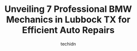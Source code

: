 ---
layout: ampstory
image: https://images.unsplash.com/photo-1636325778435-585ed877d753?ixlib=rb-4.0.3&ixid=MnwxMjA3fDB8MHxwaG90by1wYWdlfHx8fGVufDB8fHx8&auto=format&fit=crop&w=640&h=853&q=80
author: techidn
featured: false
description: Searching for the finest BMW Mechanic in Lubbock TX, USA? Look no further than the 7 best BMW Mechanic in the area, where youll find a team of highly qualified professionals ready to handle
title: Unveiling 7 Professional BMW Mechanics in Lubbock TX for Efficient Auto Repairs
cover:
   title: Unveiling 7 Professional BMW Mechanics in Lubbock TX for Efficient Auto Repairs
   subtitle: Rickpate
   background: https://images.unsplash.com/photo-1636325778435-585ed877d753?ixlib=rb-4.0.3&ixid=MnwxMjA3fDB8MHxwaG90by1wYWdlfHx8fGVufDB8fHx8&auto=format&fit=crop&w=640&h=853&q=80

pages: 
 - layout: thirds
   top: <h1>#1 Christian Brothers Automotive Lubbock</h1>
   bottom: "<p>I feel super blessed to have visited this store for my car radio installation. I got everything fixed in a very short time. It was a beautiful experience and I am surely </p>"
   background: https://www.knot35.com/toplist/wp-content/uploads/2023/06/best-bmw-mechanic-1-in-lubbock-tx-1685833936.jpeg
   backgroundblur: true
 - layout: thirds
   top: <h1>#2 Huds Auto Service</h1>
   bottom: "<p>8212 Valencia Ave, Lubbock, TX 79424, United States</p>"
   background: https://www.knot35.com/toplist/wp-content/uploads/2023/06/best-bmw-mechanic-2-in-lubbock-tx-1685833937.png
   cta:
      link: https://www.knot35.com/toplist/unveiling-7-professional-bmw-mechanics-in-lubbock-tx-for-efficient-auto-repairs/
      text: Unveiling 7 Professional BMW Mechanics in Lubbock TX for Efficient Auto Repairs
 - layout: thirds
   top: <h1>#3 Monkey Mikes Auto Repair Inc.</h1>
   bottom: "<p>6601 University Ave, Lubbock, TX 79413, United States</p>"
   background: https://www.knot35.com/toplist/wp-content/uploads/2023/06/best-bmw-mechanic-3-in-lubbock-tx-1685833938.jpeg
   cta:
      link: https://www.knot35.com/toplist/unveiling-7-professional-bmw-mechanics-in-lubbock-tx-for-efficient-auto-repairs/
      text: Unveiling 7 Professional BMW Mechanics in Lubbock TX for Efficient Auto Repairs
 - layout: thirds
   top: <h1>#4 Shepherds Auto Care</h1>
   bottom: "<p>7524 19th St, Lubbock, TX 79407, United States</p>"
   background: https://images.unsplash.com/photo-1553949345-eb786bb3f7ba?ixlib=rb-4.0.3&ixid=MnwxMjA3fDB8MHxwaG90by1wYWdlfHx8fGVufDB8fHx8&auto=format&fit=crop&w=640&h=853&q=80
   cta:
      link: https://www.knot35.com/toplist/unveiling-7-professional-bmw-mechanics-in-lubbock-tx-for-efficient-auto-repairs/
      text: Unveiling 7 Professional BMW Mechanics in Lubbock TX for Efficient Auto Repairs
 - layout: thirds
   top: <h1>#5 Bradys Automotive</h1>
   bottom: "<p>4413 34th St, Lubbock, TX 79410, United States</p>"
   background: https://images.unsplash.com/photo-1531169509526-f8f1fdaa4a67?ixlib=rb-4.0.3&ixid=MnwxMjA3fDB8MHxwaG90by1wYWdlfHx8fGVufDB8fHx8&auto=format&fit=crop&w=640&h=853&q=80
   cta:
      link: https://www.knot35.com/toplist/unveiling-7-professional-bmw-mechanics-in-lubbock-tx-for-efficient-auto-repairs/
      text: Unveiling 7 Professional BMW Mechanics in Lubbock TX for Efficient Auto Repairs
 - layout: thirds
   top: <h1>#6 Complete Auto Repair</h1>
   bottom: "<p>3704 Slide Rd, Lubbock, TX 79414, United States</p>"
   background: https://images.unsplash.com/photo-1567095761054-7a02e69e5c43?ixlib=rb-4.0.3&ixid=MnwxMjA3fDB8MHxwaG90by1wYWdlfHx8fGVufDB8fHx8&auto=format&fit=crop&w=640&h=853&q=80
   cta:
      link: https://www.knot35.com/toplist/unveiling-7-professional-bmw-mechanics-in-lubbock-tx-for-efficient-auto-repairs/
      text: Unveiling 7 Professional BMW Mechanics in Lubbock TX for Efficient Auto Repairs
 - layout: thirds
   top: <h1>#7 J Dees Import Garage</h1>
   bottom: "<p>1915 Texas Ave, Lubbock, TX 79411, United States</p>"
   background: https://images.unsplash.com/photo-1462556791646-c201b8241a94?ixlib=rb-4.0.3&ixid=MnwxMjA3fDB8MHxwaG90by1wYWdlfHx8fGVufDB8fHx8&auto=format&fit=crop&w=640&h=853&q=80
   cta:
      link: https://www.knot35.com/toplist/unveiling-7-professional-bmw-mechanics-in-lubbock-tx-for-efficient-auto-repairs/
      text: Unveiling 7 Professional BMW Mechanics in Lubbock TX for Efficient Auto Repairs
 - layout: thirds
   middle: Continue reading...
   background: https://images.unsplash.com/photo-1496096265110-f83ad7f96608?ixlib=rb-4.0.3&ixid=MnwxMjA3fDB8MHxwaG90by1wYWdlfHx8fGVufDB8fHx8&auto=format&fit=crop&w=640&h=853&q=80
   cta:
      link: https://www.knot35.com/toplist/unveiling-7-professional-bmw-mechanics-in-lubbock-tx-for-efficient-auto-repairs/
      text: Unveiling 7 Professional BMW Mechanics in Lubbock TX for Efficient Auto Repairs
      
---
